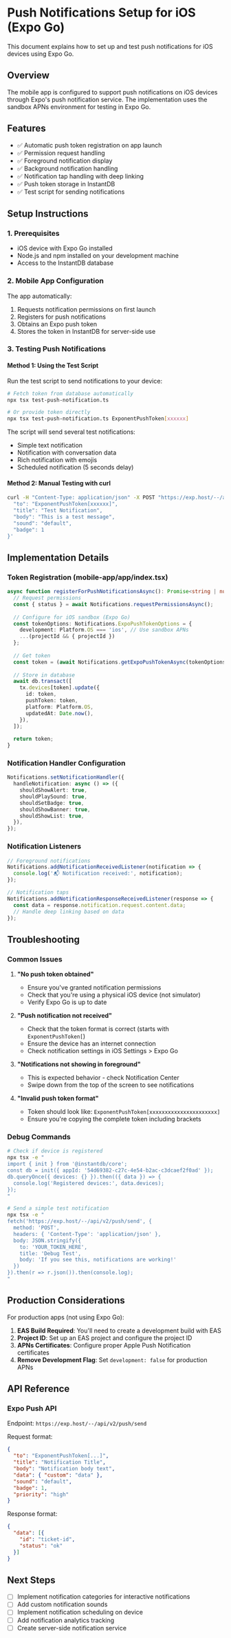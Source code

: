 # Push Notifications Setup for iOS (Expo Go)

This document explains how to set up and test push notifications for iOS devices using Expo Go.

## Overview

The mobile app is configured to support push notifications on iOS devices through Expo's push notification service. The implementation uses the sandbox APNs environment for testing in Expo Go.

## Features

- ✅ Automatic push token registration on app launch
- ✅ Permission request handling
- ✅ Foreground notification display
- ✅ Background notification handling
- ✅ Notification tap handling with deep linking
- ✅ Push token storage in InstantDB
- ✅ Test script for sending notifications

## Setup Instructions

### 1. Prerequisites

- iOS device with Expo Go installed
- Node.js and npm installed on your development machine
- Access to the InstantDB database

### 2. Mobile App Configuration

The app automatically:
1. Requests notification permissions on first launch
2. Registers for push notifications
3. Obtains an Expo push token
4. Stores the token in InstantDB for server-side use

### 3. Testing Push Notifications

#### Method 1: Using the Test Script

Run the test script to send notifications to your device:

```bash
# Fetch token from database automatically
npx tsx test-push-notification.ts

# Or provide token directly
npx tsx test-push-notification.ts ExponentPushToken[xxxxxx]
```

The script will send several test notifications:
- Simple text notification
- Notification with conversation data
- Rich notification with emojis
- Scheduled notification (5 seconds delay)

#### Method 2: Manual Testing with curl

```bash
curl -H "Content-Type: application/json" -X POST "https://exp.host/--/api/v2/push/send" -d '{
  "to": "ExponentPushToken[xxxxxx]",
  "title": "Test Notification",
  "body": "This is a test message",
  "sound": "default",
  "badge": 1
}'
```

## Implementation Details

### Token Registration (mobile-app/app/index.tsx)

```typescript
async function registerForPushNotificationsAsync(): Promise<string | null> {
  // Request permissions
  const { status } = await Notifications.requestPermissionsAsync();
  
  // Configure for iOS sandbox (Expo Go)
  const tokenOptions: Notifications.ExpoPushTokenOptions = {
    development: Platform.OS === 'ios', // Use sandbox APNs
    ...(projectId && { projectId })
  };
  
  // Get token
  const token = (await Notifications.getExpoPushTokenAsync(tokenOptions)).data;
  
  // Store in database
  await db.transact([
    tx.devices[token].update({
      id: token,
      pushToken: token,
      platform: Platform.OS,
      updatedAt: Date.now(),
    }),
  ]);
  
  return token;
}
```

### Notification Handler Configuration

```typescript
Notifications.setNotificationHandler({
  handleNotification: async () => ({
    shouldShowAlert: true,
    shouldPlaySound: true,
    shouldSetBadge: true,
    shouldShowBanner: true,
    shouldShowList: true,
  }),
});
```

### Notification Listeners

```typescript
// Foreground notifications
Notifications.addNotificationReceivedListener(notification => {
  console.log('📬 Notification received:', notification);
});

// Notification taps
Notifications.addNotificationResponseReceivedListener(response => {
  const data = response.notification.request.content.data;
  // Handle deep linking based on data
});
```

## Troubleshooting

### Common Issues

1. **"No push token obtained"**
   - Ensure you've granted notification permissions
   - Check that you're using a physical iOS device (not simulator)
   - Verify Expo Go is up to date

2. **"Push notification not received"**
   - Check that the token format is correct (starts with `ExponentPushToken[`)
   - Ensure the device has an internet connection
   - Check notification settings in iOS Settings > Expo Go

3. **"Notifications not showing in foreground"**
   - This is expected behavior - check Notification Center
   - Swipe down from the top of the screen to see notifications

4. **"Invalid push token format"**
   - Token should look like: `ExponentPushToken[xxxxxxxxxxxxxxxxxxxxxx]`
   - Ensure you're copying the complete token including brackets

### Debug Commands

```bash
# Check if device is registered
npx tsx -e "
import { init } from '@instantdb/core';
const db = init({ appId: '54d69382-c27c-4e54-b2ac-c3dcaef2f0ad' });
db.queryOnce({ devices: {} }).then(({ data }) => {
  console.log('Registered devices:', data.devices);
});
"

# Send a simple test notification
npx tsx -e "
fetch('https://exp.host/--/api/v2/push/send', {
  method: 'POST',
  headers: { 'Content-Type': 'application/json' },
  body: JSON.stringify({
    to: 'YOUR_TOKEN_HERE',
    title: 'Debug Test',
    body: 'If you see this, notifications are working!'
  })
}).then(r => r.json()).then(console.log);
"
```

## Production Considerations

For production apps (not using Expo Go):

1. **EAS Build Required**: You'll need to create a development build with EAS
2. **Project ID**: Set up an EAS project and configure the project ID
3. **APNs Certificates**: Configure proper Apple Push Notification certificates
4. **Remove Development Flag**: Set `development: false` for production APNs

## API Reference

### Expo Push API

Endpoint: `https://exp.host/--/api/v2/push/send`

Request format:
```json
{
  "to": "ExponentPushToken[...]",
  "title": "Notification Title",
  "body": "Notification body text",
  "data": { "custom": "data" },
  "sound": "default",
  "badge": 1,
  "priority": "high"
}
```

Response format:
```json
{
  "data": [{
    "id": "ticket-id",
    "status": "ok"
  }]
}
```

## Next Steps

- [ ] Implement notification categories for interactive notifications
- [ ] Add custom notification sounds
- [ ] Implement notification scheduling on device
- [ ] Add notification analytics tracking
- [ ] Create server-side notification service